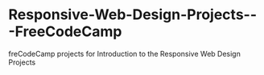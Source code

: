# Responsive-Web-Design-Projects---FreeCodeCamp
freCodeCamp projects for Introduction to the Responsive Web Design Projects
